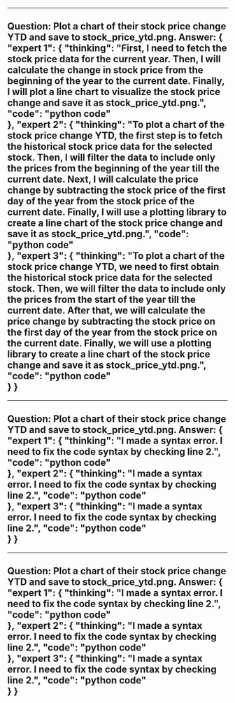 ---------------------------
Question: Plot a chart of their stock price change YTD and save to stock_price_ytd.png.
Answer:
{
    "expert 1": {
        "thinking": "First, I need to fetch the stock price data for the current year. Then, I will calculate the change in stock price from the beginning of the year to the current date. Finally, I will plot a line chart to visualize the stock price change and save it as stock_price_ytd.png.",
        "code": "python code"    
    },
    "expert 2": {
        "thinking": "To plot a chart of the stock price change YTD, the first step is to fetch the historical stock price data for the selected stock. Then, I will filter the data to include only the prices from the beginning of the year till the current date. Next, I will calculate the price change by subtracting the stock price of the first day of the year from the stock price of the current date. Finally, I will use a plotting library to create a line chart of the stock price change and save it as stock_price_ytd.png.",
        "code": "python code"    
    },
    "expert 3": {
        "thinking": "To plot a chart of the stock price change YTD, we need to first obtain the historical stock price data for the selected stock. Then, we will filter the data to include only the prices from the start of the year till the current date. After that, we will calculate the price change by subtracting the stock price on the first day of the year from the stock price on the current date. Finally, we will use a plotting library to create a line chart of the stock price change and save it as stock_price_ytd.png.",
        "code": "python code"    
    } 
}
---------------------------
---------------------------
Question: Plot a chart of their stock price change YTD and save to stock_price_ytd.png.
Answer:
{
    "expert 1": {
        "thinking": "I made a syntax error. I need to fix the code syntax by checking line 2.",
        "code": "python code"    
    },
    "expert 2": {
        "thinking": "I made a syntax error. I need to fix the code syntax by checking line 2.",
        "code": "python code"    
    },
    "expert 3": {
        "thinking": "I made a syntax error. I need to fix the code syntax by checking line 2.",
        "code": "python code"    
    } 
}
---------------------------
---------------------------
Question: Plot a chart of their stock price change YTD and save to stock_price_ytd.png.
Answer:
{
    "expert 1": {
        "thinking": "I made a syntax error. I need to fix the code syntax by checking line 2.",
        "code": "python code"    
    },
    "expert 2": {
        "thinking": "I made a syntax error. I need to fix the code syntax by checking line 2.",
        "code": "python code"    
    },
    "expert 3": {
        "thinking": "I made a syntax error. I need to fix the code syntax by checking line 2.",
        "code": "python code"    
    } 
}
---------------------------
